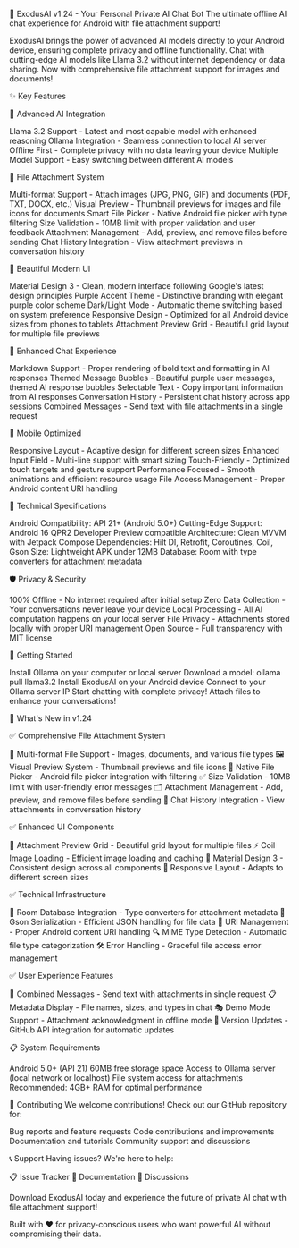 🚀 ExodusAI v1.24 - Your Personal Private AI Chat Bot
The ultimate offline AI chat experience for Android with file attachment support!

ExodusAI brings the power of advanced AI models directly to your Android device, ensuring complete privacy and offline functionality. Chat with cutting-edge AI models like Llama 3.2 without internet dependency or data sharing. Now with comprehensive file attachment support for images and documents!

✨ Key Features

🤖 Advanced AI Integration

Llama 3.2 Support - Latest and most capable model with enhanced reasoning
Ollama Integration - Seamless connection to local AI server
Offline First - Complete privacy with no data leaving your device
Multiple Model Support - Easy switching between different AI models

📎 File Attachment System

Multi-format Support - Attach images (JPG, PNG, GIF) and documents (PDF, TXT, DOCX, etc.)
Visual Preview - Thumbnail previews for images and file icons for documents
Smart File Picker - Native Android file picker with type filtering
Size Validation - 10MB limit with proper validation and user feedback
Attachment Management - Add, preview, and remove files before sending
Chat History Integration - View attachment previews in conversation history

🎨 Beautiful Modern UI

Material Design 3 - Clean, modern interface following Google's latest design principles
Purple Accent Theme - Distinctive branding with elegant purple color scheme
Dark/Light Mode - Automatic theme switching based on system preference
Responsive Design - Optimized for all Android device sizes from phones to tablets
Attachment Preview Grid - Beautiful grid layout for multiple file previews

💬 Enhanced Chat Experience

Markdown Support - Proper rendering of bold text and formatting in AI responses
Themed Message Bubbles - Beautiful purple user messages, themed AI response bubbles
Selectable Text - Copy important information from AI responses
Conversation History - Persistent chat history across app sessions
Combined Messages - Send text with file attachments in a single request

📱 Mobile Optimized

Responsive Layout - Adaptive design for different screen sizes
Enhanced Input Field - Multi-line support with smart sizing
Touch-Friendly - Optimized touch targets and gesture support
Performance Focused - Smooth animations and efficient resource usage
File Access Management - Proper Android content URI handling

🔧 Technical Specifications

Android Compatibility: API 21+ (Android 5.0+)
Cutting-Edge Support: Android 16 QPR2 Developer Preview compatible
Architecture: Clean MVVM with Jetpack Compose
Dependencies: Hilt DI, Retrofit, Coroutines, Coil, Gson
Size: Lightweight APK under 12MB
Database: Room with type converters for attachment metadata

🛡️ Privacy & Security

100% Offline - No internet required after initial setup
Zero Data Collection - Your conversations never leave your device
Local Processing - All AI computation happens on your local server
File Privacy - Attachments stored locally with proper URI management
Open Source - Full transparency with MIT license

🚀 Getting Started

Install Ollama on your computer or local server
Download a model: ollama pull llama3.2
Install ExodusAI on your Android device
Connect to your Ollama server IP
Start chatting with complete privacy!
Attach files to enhance your conversations!

🔄 What's New in v1.24

✅ Comprehensive File Attachment System

📎 Multi-format File Support - Images, documents, and various file types
🖼️ Visual Preview System - Thumbnail previews and file icons
📱 Native File Picker - Android file picker integration with filtering
✅ Size Validation - 10MB limit with user-friendly error messages
🗂️ Attachment Management - Add, preview, and remove files before sending
📝 Chat History Integration - View attachments in conversation history

✅ Enhanced UI Components

🎨 Attachment Preview Grid - Beautiful grid layout for multiple files
⚡ Coil Image Loading - Efficient image loading and caching
🎯 Material Design 3 - Consistent design across all components
📱 Responsive Layout - Adapts to different screen sizes

✅ Technical Infrastructure

💾 Room Database Integration - Type converters for attachment metadata
🔄 Gson Serialization - Efficient JSON handling for file data
📁 URI Management - Proper Android content URI handling
🔍 MIME Type Detection - Automatic file type categorization
🛠️ Error Handling - Graceful file access error management

✅ User Experience Features

💬 Combined Messages - Send text with attachments in single request
📋 Metadata Display - File names, sizes, and types in chat
🎭 Demo Mode Support - Attachment acknowledgment in offline mode
🔄 Version Updates - GitHub API integration for automatic updates

📋 System Requirements

Android 5.0+ (API 21)
60MB free storage space
Access to Ollama server (local network or localhost)
File system access for attachments
Recommended: 4GB+ RAM for optimal performance

🤝 Contributing
We welcome contributions! Check out our GitHub repository for:

Bug reports and feature requests
Code contributions and improvements
Documentation and tutorials
Community support and discussions

📞 Support
Having issues? We're here to help:

📋 Issue Tracker
📖 Documentation
💬 Discussions

Download ExodusAI today and experience the future of private AI chat with file attachment support!

Built with ❤️ for privacy-conscious users who want powerful AI without compromising their data.